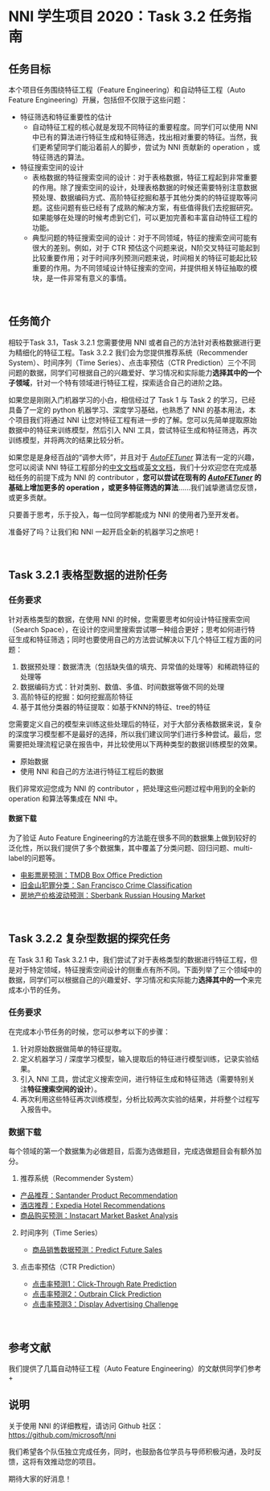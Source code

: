 # NNI 学生项目 2020：Task 3.2 任务指南

## 任务目标

本个项目任务围绕特征工程（Feature Engineering）和自动特征工程（Auto Feature Engineering）开展，包括但不仅限于这些问题：

+ 特征筛选和特征重要性的估计
  + 自动特征工程的核心就是发现不同特征的重要程度。同学们可以使用 NNI 中已有的算法进行特征生成和特征筛选，找出相对重要的特征。当然，我们更希望同学们能沿着前人的脚步，尝试为 NNI 贡献新的 operation ，或特征筛选的算法。
+ 特征搜索空间的设计
  + 表格数据的特征搜索空间的设计：对于表格数据，特征工程起到非常重要的作用。除了搜索空间的设计，处理表格数据的时候还需要特别注意数据预处理、数据编码方式、高阶特征挖掘和基于其他分类的的特征提取等问题。这些问题有些已经有了成熟的解决方案，有些值得我们去挖掘研究。如果能够在处理的时候考虑到它们，可以更加完善和丰富自动特征工程的功能。
  + 典型问题的特征搜索空间的设计：对于不同领域，特征的搜索空间可能有很大的差别。例如，对于 CTR 预估这个问题来说，N阶交叉特征可能起到比较重要作用；对于时间序列预测问题来说，时间相关的特征可能起比较重要的作用。为不同领域设计特征搜索的空间，并提供相关特征抽取的模块，是一件非常有意义的事情。

<br>

## 任务简介

相较于Task 3.1，Task 3.2.1 您需要使用 NNI 或者自己的方法针对表格数据进行更为精细化的特征工程。Task 3.2.2 我们会为您提供推荐系统（Recommender System）、时间序列（Time Series）、点击率预估（CTR  Prediction）三个不同问题的数据，同学们可根据自己的兴趣爱好、学习情况和实际能力**选择其中的一个子领域**，针对一个特有领域进行特征工程，探索适合自己的进阶之路。

如果您是刚刚入门机器学习的小白，相信经过了 Task 1 与 Task 2 的学习，已经具备了一定的 python 机器学习、深度学习基础，也熟悉了 NNI 的基本用法，本个项目我们将通过 NNI 让您对特征工程有进一步的了解。您可以先简单提取原始数据中的特征来训练模型，然后引入 NNI 工具，尝试特征生成和特征筛选，再次训练模型，并将两次的结果比较分析。

如果您是是身经百战的“调参大师”，并且对于 *[AutoFETuner](https://github.com/SpongebBob/tabular_automl_NNI)* 算法有一定的兴趣，您可以阅读 NNI 特征工程部分的[中文文档](https://nni.readthedocs.io/zh/latest/feature_engineering.html)或[英文文档](https://nni.readthedocs.io/en/latest/feature_engineering.html)，我们十分欢迎您在完成基础任务的前提下成为 NNI 的 contributor ，**您可以尝试在现有的 *[AutoFETuner](https://github.com/SpongebBob/tabular_automl_NNI/blob/master/AutoFEOp.md)* 的基础上增加更多的 operation ，或更多特征筛选的算法**......我们诚挚邀请您反馈，或更多贡献。

只要善于思考，乐于投入，每一位同学都能成为 NNI 的使用者乃至开发者。

准备好了吗？让我们和 NNI 一起开启全新的机器学习之旅吧！

<br>

## Task 3.2.1 表格型数据的进阶任务

### **任务要求**

针对表格类型的数据，在使用 NNI 的时候，您需要思考如何设计特征搜索空间（Search Space），在设计的空间里搜索尝试哪一种组合更好；思考如何进行特征生成和特征筛选；同时也要使用自己的方法尝试解决以下几个特征工程方面的问题：

1. 数据预处理：数据清洗（包括缺失值的填充、异常值的处理等）和稀疏特征的处理等
2. 数据编码方式：针对类别、数值、多值、时间数据等做不同的处理
3. 高阶特征的挖掘：如何挖掘高阶特征
4. 基于其他分类器的特征提取：如基于KNN的特征、tree的特征

您需要定义自己的模型来训练这些处理后的特征，对于大部分表格数据来说，复杂的深度学习模型都不是最好的选择，所以我们建议同学们进行多种尝试。最后，您需要把处理流程记录在报告中，并比较使用以下两种类型的数据训练模型的效果。

+ 原始数据
+ 使用 NNI 和自己的方法进行特征工程后的数据

我们非常欢迎您成为 NNI 的 contributor ，把处理这些问题过程中用到的全新的 operation 和算法等集成在 NNI 中。

#### **数据下载**

为了验证 Auto Feature Engineering的方法能在很多不同的数据集上做到较好的泛化性，所以我们提供了多个数据集，其中覆盖了分类问题、回归问题、multi-label的问题等。  

+ [电影票房预测：TMDB Box Office Prediction](https://www.kaggle.com/c/tmdb-box-office-prediction/data)
+ [旧金山犯罪分类：San Francisco Crime Classification](https://www.kaggle.com/c/sf-crime/data)
+ [房地产价格波动预测：Sberbank Russian Housing Market](https://www.kaggle.com/c/sberbank-russian-housing-market/discussion/35684)

<br>

## Task 3.2.2 复杂型数据的探究任务

在 Task 3.1 和 Task 3.2.1 中，我们尝试了对于表格类型的数据进行特征工程，但是对于特定领域，特征搜索空间设计的侧重点有所不同。下面列举了三个领域中的数据，同学们可以根据自己的兴趣爱好、学习情况和实际能力**选择其中的一个**来完成本小节的任务。

### 任务要求

在完成本小节任务的时候，您可以参考以下的步骤：

1. 针对原始数据做简单的特征提取。
2. 定义机器学习 / 深度学习模型，输入提取后的特征进行模型训练，记录实验结果。
3. 引入 NNI 工具，尝试定义搜索空间，进行特征生成和特征筛选（需要特别关注**特征搜索空间的设计**）。
4. 再次利用这些特征再次训练模型，分析比较两次实验的结果，并将整个过程写入报告中。

### 数据下载

每个领域的第一个数据集为必做题目，后面为选做题目，完成选做题目会有额外加分。

1. 推荐系统（Recommender System）

  + [产品推荐：Santander Product Recommendation](https://www.kaggle.com/c/santander-product-recommendation/data)
  + [酒店推荐：Expedia Hotel Recommendations](https://www.kaggle.com/c/expedia-hotel-recommendations/data)
  + [商品购买预测：Instacart Market Basket Analysis](https://www.kaggle.com/c/instacart-market-basket-analysis/data)

2. 时间序列（Time Series）

	+ [商品销售数据预测：Predict Future Sales](https://www.kaggle.com/c/competitive-data-science-predict-future-sales/data)

3. 点击率预估（CTR  Prediction）

	+ [点击率预测1：Click-Through Rate Prediction](https://www.kaggle.com/c/avazu-ctr-prediction/data)
	+ [点击率预测2：Outbrain Click Prediction](https://www.kaggle.com/c/outbrain-click-prediction/data)
	+ [点击率预测3：Display Advertising Challenge](https://www.kaggle.com/c/criteo-display-ad-challenge/data)



<br>

## 参考文献

我们提供了几篇自动特征工程（Auto Feature Engineering）的文献供同学们参考
+ 

## 说明

关于使用 NNI 的详细教程，请访问 Github 社区：https://github.com/microsoft/nni

我们希望各个队伍独立完成任务，同时，也鼓励各位学员与导师积极沟通，及时反馈，这将有效推动您的项目。

期待大家的好消息！

